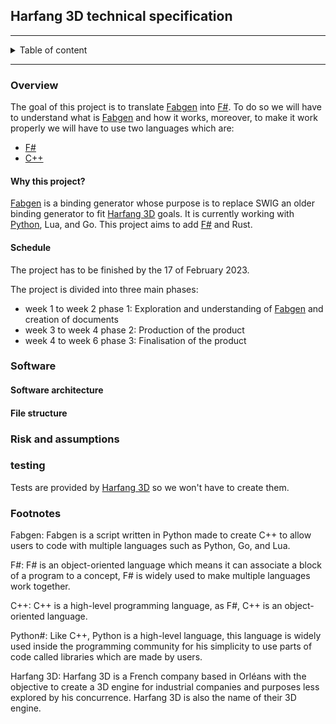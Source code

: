 

##  Harfang 3D technical specification

<hr>

<details><summary>Table of content</summary>

- [Overview](#overview)
	- [Why this project?](#why-this-project)
	- [Schedule](#schedule)
- [Software](#software)
	- [Software architecture](#software-architecture)
	- [File structure](#file-structure)
- [Risk and assumptions](#risk-and-assumptions)
- [testing](#testing)
- [Footnotes](#footnotes)

</details>

<hr>


### Overview

The goal of this project is to translate [Fabgen](#Fabgen) into [F#](#F#). To do so we will have to understand what is [Fabgen](#Fabgen) and how it works, moreover, to make it work properly we will have to use two languages which are: 
- [F#](#F#)
- [C++](#C++)

#### Why this project?

[Fabgen](#Fabgen) is a binding generator whose purpose is to replace SWIG an older binding generator to fit [Harfang 3D](#Harfang3D) goals. It is currently working with [Python](#Python), Lua, and Go. This project aims to add [F#](#F#) and Rust.

#### Schedule

The project has to be finished by the 17 of February 2023.

The project is divided into three main phases:

- week 1 to week 2 phase 1: Exploration and understanding of [Fabgen](#Fabgen) and creation of documents
- week 3 to week 4 phase 2: Production of the product
- week 4 to week 6 phase 3: Finalisation of the product

### Software

#### Software architecture 

#### File structure

### Risk and assumptions

### testing

Tests are provided by [Harfang 3D](#Harfang3D) so we won't have to create them.

### Footnotes

<span id="Fabgen">Fabgen</span>: Fabgen is a script written in Python made to create C++ to allow users to code with multiple languages such as Python, Go, and Lua.

<span id="F#">F#</span>: F# is an object-oriented language which means it can associate a block of a program to a concept, F# is widely used to make multiple languages work together.

<span id="C++">C++</span>: C++ is a high-level programming language, as F#, C++ is an object-oriented language.

<span id="Python">Python#</span>: Like C++, Python is a high-level language, this language is widely used inside the programming community for his simplicity to use parts of code called libraries which are made by users.

<span id="Harfang3D">Harfang 3D</span>: Harfang 3D is a French company based in Orléans with the objective to create a 3D engine for industrial companies and purposes less explored by his concurrence. Harfang 3D is also the name of their 3D engine. 



